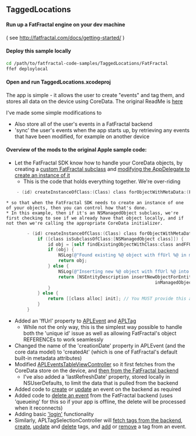 ## TaggedLocations
#### Run up a FatFractal engine on your dev machine
( see http://fatfractal.com/docs/getting-started/ )
#### Deploy this sample locally
```Bash
cd /path/to/fatfractal-code-samples/TaggedLocations/FatFractal
ffef deploylocal
```
#### Open and run TaggedLocations.xcodeproj
The app is simple - it allows the user to create "events" and tag them, and stores all data on the device using CoreData. The original ReadMe is [here](ReadMe.txt)

I've made some simple modifications to
* Also store all of the user's events in a FatFractal backend
* 'sync' the user's events when the app starts up, by retrieving any events that have been modified, for example on another device

#### Overview of the mods to the original Apple sample code:
* Let the FatFractal SDK know how to handle your CoreData objects, by creating a [custom FatFractal subclass](TaggedLocations/APLAppDelegate.m#L58-L94) and [modifying the AppDelegate to create an instance of it](TaggedLocations/APLAppDelegate.m#L147-L160)
    * This is the code that holds everything together. We're over-riding
```Objective-C
    - (id) createInstanceOfClass:(Class) class forObjectWithMetaData:(FFMetaData *)objMetaData
```
    * so that when the FatFractal SDK needs to create an instance of one of your objects, then you can control how that's done.
    * In this example, then if it's an NSManagedObject subclass, we're first checking to see if we already have that object locally, and if not then we're calling the appropriate CoreData initializer.
```Objective-C
        - (id) createInstanceOfClass:(Class) class forObjectWithMetaData:(FFMetaData *)objMetaData {
            if ([class isSubclassOfClass:[NSManagedObject class]]) {
                id obj = [self findExistingObjectWithClass:class andFFUrl:objMetaData.ffUrl];
                if (obj) {
                    NSLog(@"Found existing %@ object with ffUrl %@ in managed context", NSStringFromClass(class), objMetaData.ffUrl);
                    return obj;
                } else {
                    NSLog(@"Inserting new %@ object with ffUrl %@ into managed context", NSStringFromClass(class), objMetaData.ffUrl);
                    return [NSEntityDescription insertNewObjectForEntityForName:NSStringFromClass(class)
                                                         inManagedObjectContext:self.managedObjectContext];
                }
            } else {
                return [[class alloc] init]; // You MUST provide this as a default
            }
        }
```
* Added an 'ffUrl' property to [APLEvent](TaggedLocations/APLEvent.h#L55) and [APLTag](TaggedLocations/APLTag.h#L55)
    * While not the only way, this is the simplest way possible to handle both the 'unique id' issue as well as allowing FatFractal's object REFERENCEs to work seamlessly
* Changed the name of the 'creationDate' property in APLEvent (and the core data model) to 'createdAt' (which is one of FatFractal's default built-in metadata attributes)
* Modified [APLEventsTableViewController](TaggedLocations/APLEventsTableViewController.m#L199-L205) so it first fetches from the CoreData store on the device, and [then from the FatFractal backend](TaggedLocations/APLEventsTableViewController.m#L149-L188)
    * I've also added a 'lastRefreshDate' property, stored locally in NSUserDefaults, to limit the data that is pulled from the backend
* Added code to [create](TaggedLocations/APLEventsTableViewController.m#L419-L433) or [update](TaggedLocations/APLEventsTableViewController.m#L405-L419) an event on the backend as required
* Added code to [delete an event](TaggedLocations/APLEventsTableViewController.m#L286) from the FatFractal backend (uses 'queueing' for this so if your app is offline, the delete will be processed when it reconnects)
* Adding basic ['login'](TaggedLocations/APLEvent.h#L58) functionality
* Similarly, APLTagSelectionController will [fetch tags from the backend](TaggedLocations/APLTagSelectionController.m#L125-L157), [create](TaggedLocations/APLTagSelectionController.m#L443), [update](TaggedLocations/APLTagSelectionController.m#L429) and [delete](TaggedLocations/APLTagSelectionController.m#L320) tags, and [add](TaggedLocations/APLTagSelectionController.m#L404) or [remove](TaggedLocations/APLTagSelectionController.m#L399) a tag from an event.
